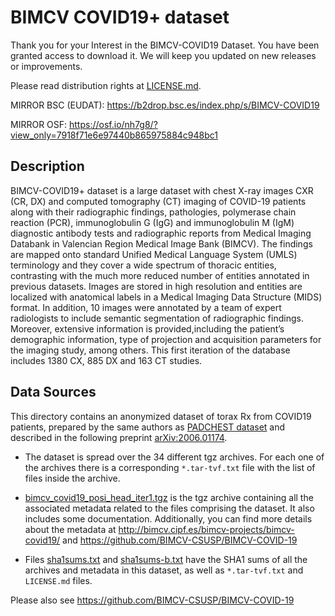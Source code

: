 # BIMCV COVID19+ dataset

Thank you for your Interest in the BIMCV-COVID19 Dataset. You have been granted access to download it. We will keep you updated on new releases or improvements.

Please read distribution rights at [LICENSE.md](LICENSE.md).

MIRROR BSC (EUDAT): https://b2drop.bsc.es/index.php/s/BIMCV-COVID19

MIRROR OSF: https://osf.io/nh7g8/?view_only=7918f71e6e97440b865975884c948bc1


## Description

BIMCV-COVID19+ dataset is a large dataset with chest X-ray images CXR (CR, DX) and computed tomography (CT) imaging of COVID-19 patients along with their radiographic findings, pathologies, polymerase chain reaction (PCR), immunoglobulin G (IgG) and immunoglobulin M (IgM) diagnostic antibody tests and radiographic reports from Medical Imaging Databank in Valencian Region Medical Image Bank (BIMCV). The findings are mapped onto standard Unified Medical Language System (UMLS) terminology and they cover a wide spectrum of thoracic entities, contrasting with the much more reduced number of entities annotated in previous datasets. Images are stored in high resolution and entities are localized with anatomical labels in a Medical Imaging Data Structure (MIDS) format. In addition, 10 images were annotated by a team of expert radiologists to include semantic segmentation of radiographic findings. Moreover, extensive information is provided,including the patient’s demographic information, type of projection and acquisition parameters for the imaging study, among others. This first iteration of the database includes 1380 CX, 885 DX and 163 CT studies.

## Data Sources

This directory contains an anonymized dataset of torax Rx from COVID19 patients, prepared by the same authors as [PADCHEST dataset](http://bimcv.cipf.es/bimcv-projects/padchest) and described in the following preprint [arXiv:2006.01174](https://arxiv.org/abs/2006.01174).

* The dataset is spread over the 34 different tgz archives. For each one of the archives there is a corresponding `*.tar-tvf.txt` file with the list of files inside the archive.

* [bimcv_covid19_posi_head_iter1.tgz](bimcv_covid19_posi_head_iter1.tgz) is the tgz archive containing all the associated metadata related to the files comprising the dataset. It also includes some documentation. Additionally, you can find more details about the metadata at <http://bimcv.cipf.es/bimcv-projects/bimcv-covid19/> and <https://github.com/BIMCV-CSUSP/BIMCV-COVID-19>

* Files [sha1sums.txt](sha1sums.txt) and [sha1sums-b.txt](sha1sums-b.txt) have the SHA1 sums of all the archives and metadata in this dataset, as well as `*.tar-tvf.txt` and `LICENSE.md` files.

Please also see <https://github.com/BIMCV-CSUSP/BIMCV-COVID-19>
